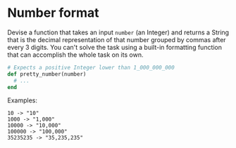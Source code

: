 # Number format

Devise a function that takes an input `number` (an Integer) and returns a String that is the
decimal representation of that number grouped by commas after every 3 digits. You can't
solve the task using a built-in formatting function that can accomplish the whole
task on its own.

```Ruby
# Expects a positive Integer lower than 1_000_000_000
def pretty_number(number)
  # ...
end
```

Examples:

    10 -> "10"
    1000 -> "1,000"
    10000 -> "10,000"
    100000 -> "100,000"
    35235235 -> "35,235,235"
